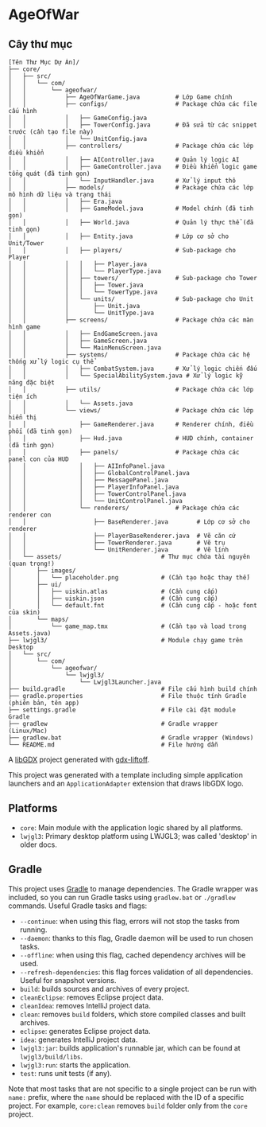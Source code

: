 # AgeOfWar

## Cây thư mục
```
[Tên Thư Mục Dự Án]/
├── core/
│   ├── src/
│   │   └── com/
│   │       └── ageofwar/
│   │           ├── AgeOfWarGame.java          # Lớp Game chính
│   │           ├── configs/                   # Package chứa các file cấu hình
│   │           │   ├── GameConfig.java
│   │           │   ├── TowerConfig.java       # Đã sửa từ các snippet trước (cần tạo file này)
│   │           │   └── UnitConfig.java
│   │           ├── controllers/               # Package chứa các lớp điều khiển
│   │           │   ├── AIController.java      # Quản lý logic AI
│   │           │   ├── GameController.java    # Điều khiển logic game tổng quát (đã tinh gọn)
│   │           │   └── InputHandler.java      # Xử lý input thô
│   │           ├── models/                    # Package chứa các lớp mô hình dữ liệu và trạng thái
│   │           │   ├── Era.java
│   │           │   ├── GameModel.java         # Model chính (đã tinh gọn)
│   │           │   ├── World.java             # Quản lý thực thể (đã tinh gọn)
│   │           │   ├── Entity.java            # Lớp cơ sở cho Unit/Tower
│   │           │   ├── players/               # Sub-package cho Player
│   │           │   │   ├── Player.java
│   │           │   │   └── PlayerType.java
│   │           │   ├── towers/                # Sub-package cho Tower
│   │           │   │   ├── Tower.java
│   │           │   │   └── TowerType.java
│   │           │   └── units/                 # Sub-package cho Unit
│   │           │       ├── Unit.java
│   │           │       └── UnitType.java
│   │           ├── screens/                   # Package chứa các màn hình game
│   │           │   ├── EndGameScreen.java
│   │           │   ├── GameScreen.java
│   │           │   └── MainMenuScreen.java
│   │           ├── systems/                   # Package chứa các hệ thống xử lý logic cụ thể
│   │           │   ├── CombatSystem.java      # Xử lý logic chiến đấu
│   │           │   └── SpecialAbilitySystem.java # Xử lý logic kỹ năng đặc biệt
│   │           ├── utils/                     # Package chứa các lớp tiện ích
│   │           │   └── Assets.java
│   │           └── views/                     # Package chứa các lớp hiển thị
│   │               ├── GameRenderer.java      # Renderer chính, điều phối (đã tinh gọn)
│   │               ├── Hud.java               # HUD chính, container (đã tinh gọn)
│   │               ├── panels/                # Package chứa các panel con của HUD
│   │               │   ├── AIInfoPanel.java
│   │               │   ├── GlobalControlPanel.java
│   │               │   ├── MessagePanel.java
│   │               │   ├── PlayerInfoPanel.java
│   │               │   ├── TowerControlPanel.java
│   │               │   └── UnitControlPanel.java
│   │               └── renderers/             # Package chứa các renderer con
│   │                   ├── BaseRenderer.java        # Lớp cơ sở cho renderer
│   │                   ├── PlayerBaseRenderer.java  # Vẽ căn cứ
│   │                   ├── TowerRenderer.java       # Vẽ trụ
│   │                   └── UnitRenderer.java        # Vẽ lính
│   └── assets/                            # Thư mục chứa tài nguyên (quan trọng!)
│       ├── images/
│       │   └── placeholder.png            # (Cần tạo hoặc thay thế)
│       ├── ui/
│       │   ├── uiskin.atlas               # (Cần cung cấp)
│       │   ├── uiskin.json                # (Cần cung cấp)
│       │   └── default.fnt                # (Cần cung cấp - hoặc font của skin)
│       └── maps/
│           └── game_map.tmx               # (Cần tạo và load trong Assets.java)
├── lwjgl3/                                # Module chạy game trên Desktop
│   └── src/
│       └── com/
│           └── ageofwar/
│               └── lwjgl3/
│                   └── Lwjgl3Launcher.java
├── build.gradle                           # File cấu hình build chính
├── gradle.properties                      # File thuộc tính Gradle (phiên bản, tên app)
├── settings.gradle                        # File cài đặt module Gradle
├── gradlew                                # Gradle wrapper (Linux/Mac)
├── gradlew.bat                            # Gradle wrapper (Windows)
└── README.md                              # File hướng dẫn
```

A [libGDX](https://libgdx.com/) project generated with [gdx-liftoff](https://github.com/libgdx/gdx-liftoff).

This project was generated with a template including simple application launchers and an `ApplicationAdapter` extension that draws libGDX logo.

## Platforms

- `core`: Main module with the application logic shared by all platforms.
- `lwjgl3`: Primary desktop platform using LWJGL3; was called 'desktop' in older docs.

## Gradle

This project uses [Gradle](https://gradle.org/) to manage dependencies.
The Gradle wrapper was included, so you can run Gradle tasks using `gradlew.bat` or `./gradlew` commands.
Useful Gradle tasks and flags:

- `--continue`: when using this flag, errors will not stop the tasks from running.
- `--daemon`: thanks to this flag, Gradle daemon will be used to run chosen tasks.
- `--offline`: when using this flag, cached dependency archives will be used.
- `--refresh-dependencies`: this flag forces validation of all dependencies. Useful for snapshot versions.
- `build`: builds sources and archives of every project.
- `cleanEclipse`: removes Eclipse project data.
- `cleanIdea`: removes IntelliJ project data.
- `clean`: removes `build` folders, which store compiled classes and built archives.
- `eclipse`: generates Eclipse project data.
- `idea`: generates IntelliJ project data.
- `lwjgl3:jar`: builds application's runnable jar, which can be found at `lwjgl3/build/libs`.
- `lwjgl3:run`: starts the application.
- `test`: runs unit tests (if any).

Note that most tasks that are not specific to a single project can be run with `name:` prefix, where the `name` should be replaced with the ID of a specific project.
For example, `core:clean` removes `build` folder only from the `core` project.

